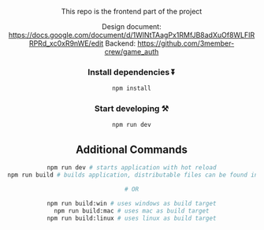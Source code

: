<div align="center"> 

This repo is the frontend part of the project

Design document: https://docs.google.com/document/d/1WlNtTAagPx1RMfJB8adXuOf8WLFIRRPRd_xc0xR9nWE/edit
Backend: https://github.com/3member-crew/game_auth
### Install dependencies ⏬

```bash
npm install
```

### Start developing ⚒️

```bash
npm run dev
```

## Additional Commands

```bash
npm run dev # starts application with hot reload
npm run build # builds application, distributable files can be found in "dist" folder

# OR

npm run build:win # uses windows as build target
npm run build:mac # uses mac as build target
npm run build:linux # uses linux as build target
```
